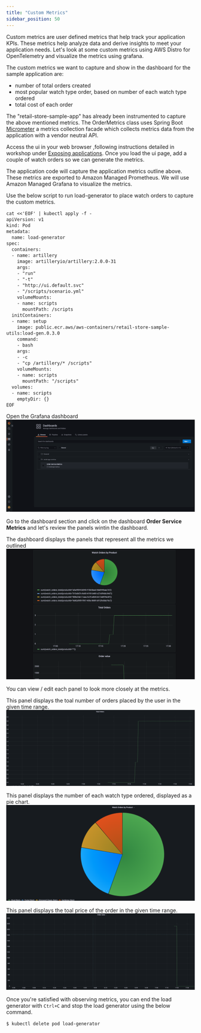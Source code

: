 ```yaml
---
title: "Custom Metrics"
sidebar_position: 50
---
```


Custom metrics are user defined metrics that help track your application KPIs. These metrics help analyze data and derive insights to meet your application needs. Let's look at some custom metrics using AWS Distro for OpenTelemetry and visualize the metrics using grafana.

The custom metrics we want to capture and show in the dashboard for the sample application are:
- number of total orders created
- most popular watch type order, based on number of each watch type ordered
- total cost of each order

The "retail-store-sample-app" has already been instrumented to capture the above mentioned metrics. The OrderMetrics class uses Spring Boot [Micrometer](https://spring.io/blog/2018/03/16/micrometer-spring-boot-2-s-new-application-metrics-collector) a metrics collection facade which collects metrics data from the application with a vendor neutral API. 

Access the ui in your web browser ,following instructions detailed in workshop under [Exposing applications](https://www.eksworkshop.com/docs/fundamentals/exposing/). Once you load the ui page, add a couple of watch orders so we can generate the metrics.

The application code will capture the application metrics outline above. These metrics are exported to Amazon Managed Prometheus. We will use Amazon Managed Grafana to visualize the metrics. 

Use the below script to run load-generator to place watch orders to capture the custom metrics.

```kubectl wait --for=condition=Ready --timeout=180s pods \
cat <<'EOF' | kubectl apply -f -
apiVersion: v1
kind: Pod
metadata:
  name: load-generator
spec:
  containers:
  - name: artillery
    image: artilleryio/artillery:2.0.0-31
    args:
    - "run"
    - "-t"
    - "http://ui.default.svc"
    - "/scripts/scenario.yml"
    volumeMounts:
    - name: scripts
      mountPath: /scripts
  initContainers:
  - name: setup
    image: public.ecr.aws/aws-containers/retail-store-sample-utils:load-gen.0.3.0
    command:
    - bash
    args:
    - -c
    - "cp /artillery/* /scripts"
    volumeMounts:
    - name: scripts
      mountPath: "/scripts"
  volumes:
  - name: scripts
    emptyDir: {}
EOF
```

Open the Grafana dashboard![Grafana dashboard](./assets/business-metrics-dashboard.png)

Go to the dashboard section and click on the dashboard **Order Service Metrics** and let's review the panels wintin the dashboard.

The dashboard displays the panels that represent all the metrics we outlined![Business Metrics](./assets/retailMetrics.png)

You can view / edit each panel to look more closely at the metrics.

This panel displays the toal number of orders placed by the user in the given time range.
![Total Orders Placed](./assets/totalOrders.png)

This panel displays the number of each watch type ordered, displayed as a pie chart.
![Most Popular Watch Ordered](./assets/watchCount.png)

This panel displays the toal price of the order in the given time range.
![Total Order Price](./assets/totalOrderPrice.png)

Once you're satisfied with observing metrics, you can end the load generator with `Ctrl+C` and stop the load generator using the below command.

```bash timeout=180
$ kubectl delete pod load-generator
```


